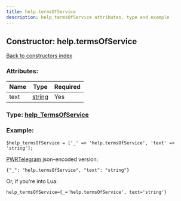 ```yaml
---
title: help.termsOfService
description: help_termsOfService attributes, type and example
---
```

## Constructor: help.termsOfService  
[Back to constructors index](index.md)



### Attributes:

| Name     |    Type       | Required |
|----------|---------------|----------|
|text|[string](../types/string.md) | Yes|



### Type: [help\_TermsOfService](../types/help_TermsOfService.md)


### Example:

```
$help_termsOfService = ['_' => 'help.termsOfService', 'text' => 'string'];
```  

[PWRTelegram](https://pwrtelegram.xyz) json-encoded version:

```
{"_": "help.termsOfService", "text": "string"}
```


Or, if you're into Lua:  


```
help_termsOfService={_='help.termsOfService', text='string'}

```


